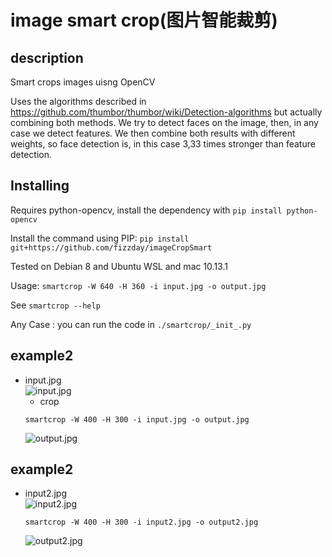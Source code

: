 # image smart crop(图片智能裁剪)  

## description

Smart crops images uisng OpenCV

Uses the algorithms described in https://github.com/thumbor/thumbor/wiki/Detection-algorithms but actually combining both methods. We try to detect faces on the image, then, in any case we detect features. We then combine both results with different weights, so face detection is, in this case 3,33 times stronger than feature detection.

## Installing

Requires python-opencv, install the dependency with `pip install python-opencv`

Install the command using PIP: `pip install git+https://github.com/fizzday/imageCropSmart`

Tested on Debian 8 and Ubuntu WSL and mac 10.13.1

Usage: `smartcrop -W 640 -H 360 -i input.jpg -o output.jpg`

See `smartcrop --help`  

Any Case : you can run the code in `./smartcrop/_init_.py`

## example2
- input.jpg  
    ![input.jpg](https://raw.githubusercontent.com/fizzday/imageCropSmart/master/smartcrop/input.jpg)  
    - crop  
    ```
    smartcrop -W 400 -H 300 -i input.jpg -o output.jpg
    ```
    ![output.jpg](https://raw.githubusercontent.com/fizzday/imageCropSmart/master/smartcrop/output.jpg)  
    
## example2
- input2.jpg  
    ![input2.jpg](https://raw.githubusercontent.com/fizzday/imageCropSmart/master/smartcrop/input2.jpg)  
    ```
    smartcrop -W 400 -H 300 -i input2.jpg -o output2.jpg
    ```
    ![output2.jpg](https://raw.githubusercontent.com/fizzday/imageCropSmart/master/smartcrop/output2.jpg) 
